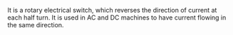 It is a rotary electrical switch, which reverses the direction of current at each half turn.
It is used in AC and DC machines to have current flowing in the same direction.